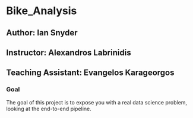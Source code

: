 # Bike_Analysis
## Author: Ian Snyder
## Instructor: Alexandros Labrinidis
## Teaching Assistant: Evangelos Karageorgos

### Goal
The goal of this project is to expose you with a real data science problem, looking at the end-to-end pipeline. 

